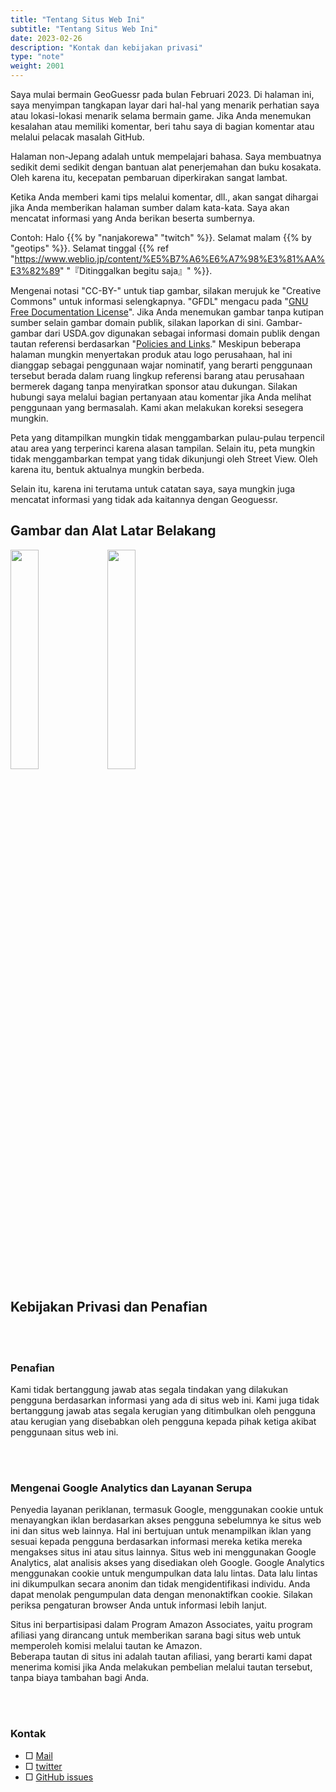 ```yaml
---
title: "Tentang Situs Web Ini"
subtitle: "Tentang Situs Web Ini"
date: 2023-02-26
description: "Kontak dan kebijakan privasi"
type: "note"
weight: 2001
---
```

Saya mulai bermain GeoGuessr pada bulan Februari 2023. Di halaman ini, saya menyimpan tangkapan layar dari hal-hal yang menarik perhatian saya atau lokasi-lokasi menarik selama bermain game. Jika Anda menemukan kesalahan atau memiliki komentar, beri tahu saya di bagian komentar atau melalui pelacak masalah GitHub.

Halaman non-Jepang adalah untuk mempelajari bahasa. Saya membuatnya sedikit demi sedikit dengan bantuan alat penerjemahan dan buku kosakata. Oleh karena itu, kecepatan pembaruan diperkirakan sangat lambat.

Ketika Anda memberi kami tips melalui komentar, dll., akan sangat dihargai jika Anda memberikan halaman sumber dalam kata-kata. Saya akan mencatat informasi yang Anda berikan beserta sumbernya.

Contoh: Halo {{% by "nanjakorewa" "twitch" %}}. Selamat malam {{% by "geotips" %}}. Selamat tinggal {{% ref "https://www.weblio.jp/content/%E5%B7%A6%E6%A7%98%E3%81%AA%E3%82%89" "『Ditinggalkan begitu saja』" %}}.

Mengenai notasi "CC-BY-" untuk tiap gambar, silakan merujuk ke "Creative Commons" untuk informasi selengkapnya. "GFDL" mengacu pada "<a href="https://ja.wikipedia.org/wiki/GNU_Free_Documentation_License">GNU Free Documentation License</a>". Jika Anda menemukan gambar tanpa kutipan sumber selain gambar domain publik, silakan laporkan di sini. Gambar-gambar dari USDA.gov digunakan sebagai informasi domain publik dengan tautan referensi berdasarkan "<a href="https://www.usda.gov/policies-and-links">Policies and Links</a>." Meskipun beberapa halaman mungkin menyertakan produk atau logo perusahaan, hal ini dianggap sebagai penggunaan wajar nominatif, yang berarti penggunaan tersebut berada dalam ruang lingkup referensi barang atau perusahaan bermerek dagang tanpa menyiratkan sponsor atau dukungan. Silakan hubungi saya melalui bagian pertanyaan atau komentar jika Anda melihat penggunaan yang bermasalah. Kami akan melakukan koreksi sesegera mungkin.

Peta yang ditampilkan mungkin tidak menggambarkan pulau-pulau terpencil atau area yang terperinci karena alasan tampilan. Selain itu, peta mungkin tidak menggambarkan tempat yang tidak dikunjungi oleh Street View. Oleh karena itu, bentuk aktualnya mungkin berbeda.

Selain itu, karena ini terutama untuk catatan saya, saya mungkin juga mencatat informasi yang tidak ada kaitannya dengan Geoguessr.

<h2 class="no-blur">Gambar dan Alat Latar Belakang</h2>
<dlv style="text-align:left;pointer-events:none;">
<img src="/about/2023-05-03-03-16-48.png" width="30%" style="margin-left:0;" class="unclickable">
<img src="/about/2023-04-15-23-01-05.png" width="30%" style="margin-left:0;" class="unclickable">
</div>
<br />
<h2 class="no-blur">Kebijakan Privasi dan Penafian</h2>


<br />
<br />
<h3 class="no-blur">Penafian</h3>

Kami tidak bertanggung jawab atas segala tindakan yang dilakukan pengguna berdasarkan informasi yang ada di situs web ini. Kami juga tidak bertanggung jawab atas segala kerugian yang ditimbulkan oleh pengguna atau kerugian yang disebabkan oleh pengguna kepada pihak ketiga akibat penggunaan situs web ini.

<br />
<br />
<h3 class="no-blur">Mengenai Google Analytics dan Layanan Serupa</h3>

Penyedia layanan periklanan, termasuk Google, menggunakan cookie untuk menayangkan iklan berdasarkan akses pengguna sebelumnya ke situs web ini dan situs web lainnya. Hal ini bertujuan untuk menampilkan iklan yang sesuai kepada pengguna berdasarkan informasi mereka ketika mereka mengakses situs ini atau situs lainnya. Situs web ini menggunakan Google Analytics, alat analisis akses yang disediakan oleh Google. Google Analytics menggunakan cookie untuk mengumpulkan data lalu lintas. Data lalu lintas ini dikumpulkan secara anonim dan tidak mengidentifikasi individu. Anda dapat menolak pengumpulan data dengan menonaktifkan cookie. Silakan periksa pengaturan browser Anda untuk informasi lebih lanjut.


Situs ini berpartisipasi dalam Program Amazon Associates, yaitu program afiliasi yang dirancang untuk memberikan sarana bagi situs web untuk memperoleh komisi melalui tautan ke Amazon.  
Beberapa tautan di situs ini adalah tautan afiliasi, yang berarti kami dapat menerima komisi jika Anda melakukan pembelian melalui tautan tersebut, tanpa biaya tambahan bagi Anda.

<br />
<br />
<h3 class="no-blur">Kontak</h3>

- □ <a href="https://ssl.form-mailer.jp/fms/167b8369777173">Mail</a>
- □ <a href="https://twitter.com/nanjakorewa">twitter</a>
- □ <a href="https://github.com/nanjakorewa/GeoGuessrTips/issues">GitHub issues</a>